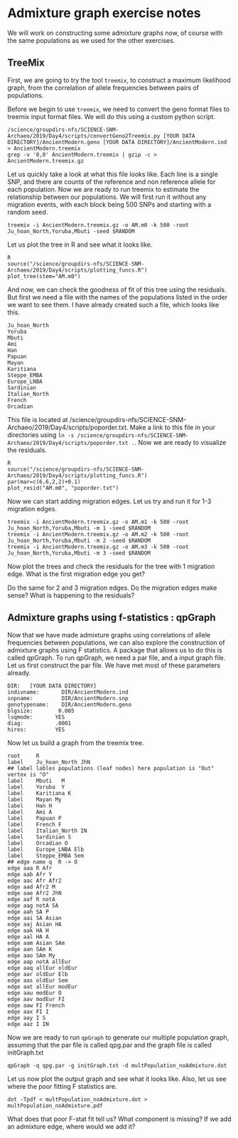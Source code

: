# Admixture graph exercise notes
We will work on constructing some admixture graphs now, of course with the same populations as we used for the other exercises.

## TreeMix
First, we are going to try the tool `treemix`, to construct a maximum likelihood graph, from the correlation of allele frequencies between pairs of populations.

Before we begin to use `treemix`, we need to convert the geno format files to treemix input format files. We will do this using a custom python script.
```
/science/groupdirs-nfs/SCIENCE-SNM-Archaeo/2019/Day4/scripts/convertGeno2Treemix.py [YOUR DATA DIRECTORY]/AncientModern.geno [YOUR DATA DIRECTORY]/AncientModern.ind > AncientModern.treemix
grep -v '0,0' AncientModern.treemix | gzip -c > AncientModern.treemix.gz  
```
Let us quickly take a look at what this file looks like. Each line is a single SNP, and there are counts of the reference and non reference allele for each population. Now we are ready to run treemix to estimate the relationship between our populations. We will first run it without any migration events, with each block being 500 SNPs and starting with a random seed.

```
treemix -i AncientModern.treemix.gz -o AM.m0 -k 500 -root Ju_hoan_North,Yoruba,Mbuti -seed $RANDOM
```

Let us plot the tree in R and see what it looks like.
```
R
source("/science/groupdirs-nfs/SCIENCE-SNM-Archaeo/2019/Day4/scripts/plotting_funcs.R")
plot_tree(stem="AM.m0")
```

And now, we can check the goodness of fit of this tree using the residuals. But first we need a file with the names of the populations listed in the order we want to see them.
I have already created such a file, which looks like this.
```
Ju_hoan_North
Yoruba
Mbuti
Ami
Han
Papuan
Mayan
Karitiana
Steppe_EMBA
Europe_LNBA
Sardinian
Italian_North
French
Orcadian

```
This file is located at /science/groupdirs-nfs/SCIENCE-SNM-Archaeo/2019/Day4/scripts/poporder.txt. Make a link to this file in your directories using `ln -s /science/groupdirs-nfs/SCIENCE-SNM-Archaeo/2019/Day4/scripts/poporder.txt .`. Now we are ready to visualize the residuals.
```
R
source("/science/groupdirs-nfs/SCIENCE-SNM-Archaeo/2019/Day4/scripts/plotting_funcs.R")
par(mar=c(6,6,2,2)+0.1)
plot_resid("AM.m0", "poporder.txt")
```

Now we can start adding migration edges. Let us try and run it for 1-3 migration edges.
```
treemix -i AncientModern.treemix.gz -o AM.m1 -k 500 -root Ju_hoan_North,Yoruba,Mbuti -m 1 -seed $RANDOM
treemix -i AncientModern.treemix.gz -o AM.m2 -k 500 -root Ju_hoan_North,Yoruba,Mbuti -m 2 -seed $RANDOM
treemix -i AncientModern.treemix.gz -o AM.m3 -k 500 -root Ju_hoan_North,Yoruba,Mbuti -m 3 -seed $RANDOM
```
Now plot the trees and check the residuals for the tree with 1 migration edge. What is the first migration edge you get?

Do the same for 2 and 3 migration edges. Do the migration edges make sense? What is happening to the residuals?

## Admixture graphs using f-statistics : qpGraph
Now that we have made admixture graphs using correlations of allele frequencies between populations, we can also explore the construction of admixture graphs using F statistics. A package that allows us to do this is called qpGraph. To run qpGraph, we need a par file, and a input graph file. Let us first construct the par file. We have met most of these parameters already.
```
DIR:   [YOUR DATA DIRECTORY]
indivname:       DIR/AncientModern.ind  
snpname:         DIR/AncientModern.snp       
genotypename:    DIR/AncientModern.geno  
blgsize:        0.005
lsqmode:       YES
diag:          .0001
hires:         YES
```

Now let us build a graph from the treemix tree.

```
root     R
label    Ju_hoan_North JhN  
## label lables populations (leaf nodes) here population is "Out"  vertex is "O"
label    Mbuti   M      
label    Yoruba  Y    
label    Karitiana K   
label    Mayan My
label    Han H
label    Ami A
label    Papuan P
label    French F
label    Italian_North IN
label    Sardinian S
label    Orcadian O
label    Europe_LNBA Elb
label    Steppe_EMBA Sem
## edge name q  R -> O
edge aaa R Afr
edge aab Afr Y
edge aac Afr Afr2
edge aad Afr2 M
edge aae Afr2 JhN
edge aaf R notA
edge aag notA SA
edge aah SA P
edge aai SA Asian
edge aaj Asian HA
edge aak HA H
edge aal HA A
edge aam Asian SAm
edge aan SAm K
edge aao SAm My
edge aap notA allEur    
edge aaq allEur oldEur
edge aar oldEur Elb
edge aas oldEur Sem
edge aat allEur modEur
edge aau modEur O
edge aav modEur FI
edge aaw FI French
edge aax FI I
edge aay I S
edge aaz I IN
```

Now we are ready to run `qpGraph` to generate our multiple population graph, assuming that the par file is called qpg.par and the graph file is called initGraph.txt
```
qpGraph -q qpg.par -g initGraph.txt -d multPopulation_noAdmixture.dot
```
Let us now plot the output graph and see what it looks like. Also, let us see where the poor fitting F statistics are.

```
dot -Tpdf < multPopulation_noAdmixture.dot > multPopulation_noAdmixture.pdf
```
What does that poor F-stat fit tell us? What component is missing? If we add an admixture edge, where would we add it?
